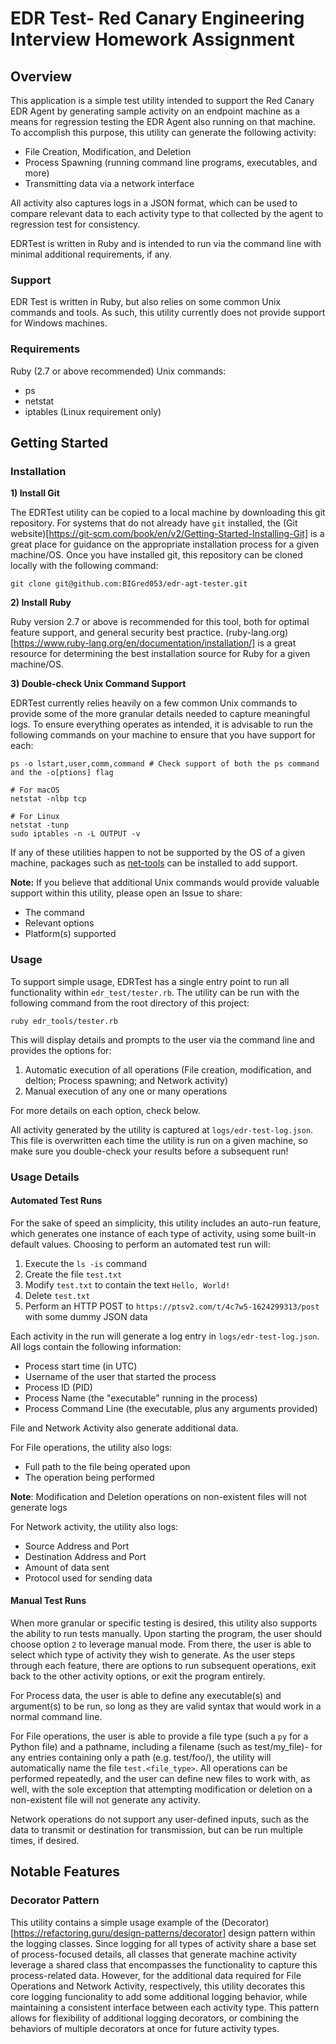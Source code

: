 # EDR Test- Red Canary Engineering Interview Homework Assignment

## Overview
This application is a simple test utility intended to support the Red Canary EDR Agent by generating sample activity on an endpoint machine as a means for regression testing the EDR Agent also running on that machine. To accomplish this purpose, this utility can generate the following activity:

- File Creation, Modification, and Deletion
- Process Spawning (running command line programs, executables, and more)
- Transmitting data via a network interface

All activity also captures logs in a JSON format, which can be used to compare relevant data to each activity type to that collected by the agent to regression test for consistency.

EDRTest is written in Ruby and is intended to run via the command line with minimal additional requirements, if any.

### Support
EDR Test is written in Ruby, but also relies on some common Unix commands and tools. As such, this utility currently does not provide support for Windows machines.

### Requirements
Ruby (2.7 or above recommended)
Unix commands:
- ps
- netstat
- iptables (Linux requirement only)

## Getting Started
### Installation
**1) Install Git**

The EDRTest utility can be copied to a local machine by downloading this git repository. For systems that do not already have `git` installed, the (Git website)[https://git-scm.com/book/en/v2/Getting-Started-Installing-Git] is a great place for guidance on the appropriate installation process for a given machine/OS. Once you have installed git, this repository can be cloned locally with the following command:

```
git clone git@github.com:BIGred053/edr-agt-tester.git
```

**2) Install Ruby**

Ruby version 2.7 or above is recommended for this tool, both for optimal feature support, and general security best practice. (ruby-lang.org)[https://www.ruby-lang.org/en/documentation/installation/] is a great resource for determining the best installation source for Ruby for a given machine/OS.

**3) Double-check Unix Command Support**

EDRTest currently relies heavily on a few common Unix commands to provide some of the more granular details needed to capture meaningful logs. To ensure everything operates as intended, it is advisable to run the following commands on your machine to ensure that you have support for each:

```
ps -o lstart,user,comm,command # Check support of both the ps command and the -o[ptions] flag

# For macOS
netstat -nlbp tcp

# For Linux
netstat -tunp
sudo iptables -n -L OUTPUT -v
```

If any of these utilities happen to not be supported by the OS of a given machine, packages such as [net-tools](https://net-tools.sourceforge.io) can be installed to add support.

**Note:** If you believe that additional Unix commands would provide valuable support within this utility, please open an Issue to share:
- The command
- Relevant options
- Platform(s) supported

### Usage
To support simple usage, EDRTest has a single entry point to run all functionality within `edr_test/tester.rb`. The utility can be run with the following command from the root directory of this project:

```
ruby edr_tools/tester.rb
```

This will display details and prompts to the user via the command line and provides the options for:
1) Automatic execution of all operations (File creation, modification, and deltion; Process spawning; and Network activity)
2) Manual execution of any one or many operations

For more details on each option, check below.

All activity generated by the utility is captured at `logs/edr-test-log.json`. This file is overwritten each time the utility is run on a given machine, so make sure you double-check your results before a subsequent run!

### Usage Details
#### Automated Test Runs
For the sake of speed an simplicity, this utility includes an auto-run feature, which generates one instance of each type of activity, using some built-in default values. Choosing to perform an automated test run will:
1. Execute the `ls -is` command
2. Create the file `test.txt`
3. Modify `test.txt` to contain the text `Hello, World!`
4. Delete `test.txt`
5. Perform an HTTP POST to `https://ptsv2.com/t/4c7w5-1624299313/post` with some dummy JSON data

Each activity in the run will generate a log entry in `logs/edr-test-log.json`. All logs contain the following information:
- Process start time (in UTC)
- Username of the user that started the process
- Process ID (PID)
- Process Name (the "executable" running in the process)
- Process Command Line (the executable, plus any arguments provided)

File and Network Activity also generate additional data.

For File operations, the utility also logs:
- Full path to the file being operated upon
- The operation being performed

**Note**: Modification and Deletion operations on non-existent files will not generate logs

For Network activity, the utility also logs:
- Source Address and Port
- Destination Address and Port
- Amount of data sent
- Protocol used for sending data

#### Manual Test Runs
When more granular or specific testing is desired, this utility also supports the ability to run tests manually. Upon starting the program, the user should choose option `2` to leverage manual mode. From there, the user is able to select which type of activity they wish to generate. As the user steps through each feature, there are options to run subsequent operations, exit back to the other activity options, or exit the program entirely.

For Process data, the user is able to define any executable(s) and argument(s) to be run, so long as they are valid syntax that would work in a normal command line.

For File operations, the user is able to provide a file type (such a `py` for a Python file) and a pathname, including a filename (such as test/my_file)- for any entries containing only a path (e.g. test/foo/), the utility will automatically name the file `test.<file_type>`. All operations can be performed repeatedly, and the user can define new files to work with, as well, with the sole exception that attempting modification or deletion on a non-existent file will not generate any activity.

Network operations do not support any user-defined inputs, such as the data to transmit or destination for transmission, but can be run multiple times, if desired.

## Notable Features
### Decorator Pattern
This utility contains a simple usage example of the (Decorator)[https://refactoring.guru/design-patterns/decorator] design pattern within the logging classes. Since logging for all types of activity share a base set of process-focused details, all classes that generate machine activity leverage a shared class that encompasses the functionality to capture this process-related data. However, for the additional data required for File Operations and Network Activity, respectively, this utility decorates this core logging funcionality to add some additional logging behavior, while maintaining a consistent interface between each activity type. This pattern allows for flexibility of additional logging decorators, or combining the behaviors of multiple decorators at once for future activity types.
